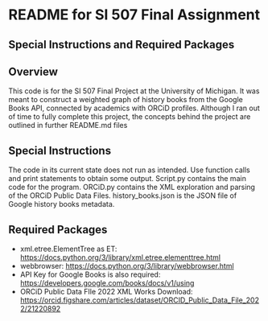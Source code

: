 # README for SI 507 Final Assignment
## Special Instructions and Required Packages

**Overview**
---
This code is for the SI 507 Final Project at the University of Michigan.
It was meant to construct a weighted graph of history books from the Google Books API,
connected by academics with ORCiD profiles. Although I ran out of time to fully complete
this project, the concepts behind the project are outlined in further README.md files 

**Special Instructions**
---
The code in its current state does not run as intended. Use function calls and print statements
to obtain some output.
Script.py contains the main code for the program.
ORCiD.py contains the XML exploration and parsing of the ORCiD Public Data Files.
history_books.json is the JSON file of Google history books metadata.

**Required Packages**
---
* xml.etree.ElementTree as ET: https://docs.python.org/3/library/xml.etree.elementtree.html 
* webbrowser: https://docs.python.org/3/library/webbrowser.html 
* API Key for Google Books is also required: https://developers.google.com/books/docs/v1/using
* ORCiD Public Data FIle 2022 XML Works Download: https://orcid.figshare.com/articles/dataset/ORCID_Public_Data_File_2022/21220892
